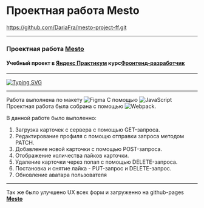 # Проектная работа Mesto
https://github.com/DariaFra/mesto-project-ff.git

----
### Проектная работа [**Mesto**](https://dariafra.github.io/mesto-project-ff/)
#### Учебный проект в  [**Яндекс Практикум**](https://practicum.yandex.ru/) курс[**Фронтенд-разработчик**](https://practicum.yandex.ru/profile/frontend-developer/)
---
[![Typing SVG](https://readme-typing-svg.herokuapp.com?color=%2336BCF7&lines=Project+Mesto)](https://git.io/typing-svg)

---
Работа выполнена по макету ![Figma](https://img.shields.io/badge/figma-%23F24E1E.svg?style=for-the-badge&logo=figma&logoColor=white) С помощью ![JavaScript](https://img.shields.io/badge/javascript-%23323330.svg?style=for-the-badge&logo=javascript&logoColor=%23F7DF1E) Проектная работа была собрана с помощью ![Webpack](https://img.shields.io/badge/webpack-%238DD6F9.svg?style=for-the-badge&logo=webpack&logoColor=black).

В данной работе было выполенно:
1. Загрузка карточек с сервера с помощью GET-запроса.
2. Редактирование профиля с помощю отправки запроса методом PATCH.
3. Добавление новой карточки с помощью  POST-запроса.
4. Отображение количества лайков карточки.
5. Удаление карточки через попап с помощью  DELETE-запроса.
6. Постановка и снятие лайка - PUT-запрос и DELETE-запрос.
7. Обновление аватара пользователя
---
Так же было улучшено UX всех форм и загруженно на github-pages [**Mesto**](https://dariafra.github.io/mesto-project-ff/)
